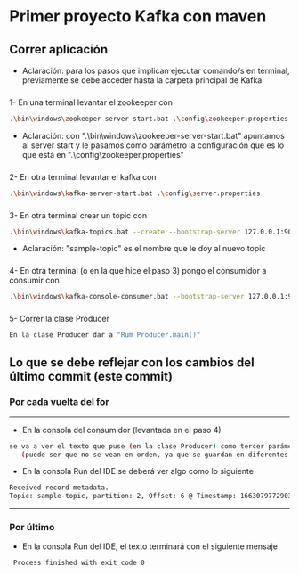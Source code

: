 # Primer proyecto Kafka con maven

## Correr aplicación

- Aclaración: para los pasos que implican ejecutar comando/s en terminal, previamente se debe acceder hasta la carpeta principal de Kafka

###
1- En una terminal levantar el zookeeper con 
```bash
.\bin\windows\zookeeper-server-start.bat .\config\zookeeper.properties
```
- Aclaración: con ".\bin\windows\zookeeper-server-start.bat" apuntamos al server start y le pasamos como parámetro la configuración que es lo que está en ".\config\zookeeper.properties"
###
2- En otra terminal levantar el kafka con 
```bash
.\bin\windows\kafka-server-start.bat .\config\server.properties
```
###
3- En otra terminal crear un topic con 
```bash
.\bin\windows\kafka-topics.bat --create --bootstrap-server 127.0.0.1:9092 --partitions 3 --topic sample-topic
```
- Aclaración: "sample-topic" es el nombre que le doy al nuevo topic
###
4- En otra terminal (o en la que hice el paso 3) pongo el consumidor a consumir con 
```bash
.\bin\windows\kafka-console-consumer.bat --bootstrap-server 127.0.0.1:9092 --topic sample-topic --group java
```
###
5- Correr la clase Producer 
```bash
En la clase Producer dar a "Rum Producer.main()"
```
###
## Lo que se debe reflejar con los cambios del último commit (este commit)
### Por cada vuelta del for 
***
- En la consola del consumidor (levantada en el paso 4)
```bash
se va a ver el texto que puse (en la clase Producer) como tercer parámetro en 'new ProducerRecord<>("sample-topic", "key_" + i, "Value_texto-mensaje" + i);'
 - (puede ser que no se vean en orden, ya que se guardan en diferentes particones, en que particones se guardan lo podemos ver en la consola Run del IDE)
```
- En la consola Run del IDE se deberá ver algo como lo siguiente
```bash
Received record metadata.
Topic: sample-topic, partition: 2, Offset: 6 @ Timestamp: 1663079772903
```
*** 
### Por último
- En la consola Run del IDE, el texto terminará con el siguiente mensaje 
```bash
 Process finished with exit code 0
```
